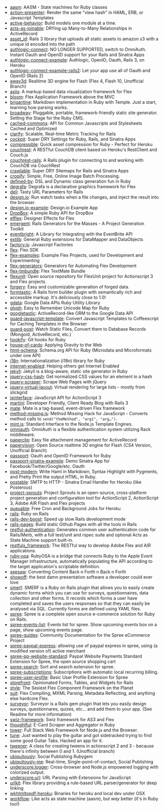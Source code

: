 - [aasm](https://github.com/viatropos/aasm): AASM - State machines for Ruby classes
- [action-presenter](https://github.com/viatropos/action-presenter): Render the same "view hash" in HAML, ERB, or Javascript Templates
- [active-behavior](https://github.com/viatropos/active-behavior): Build models one module at a time.
- [acts-as-joinable](https://github.com/viatropos/acts-as-joinable): DRYing up Many-to-Many Relationships in ActiveRecord
- [asset_id](https://github.com/viatropos/asset_id): Rails 3 library that uploads all static assets to amazon s3 with a unique id encoded into the path
- [authlogic-connect](https://github.com/viatropos/authlogic-connect): NO LONGER SUPPORTED, switch to OmniAuth.  Instant Oauth and OpenID support for your Rails and Sinatra Apps
- [authlogic-connect-example](https://github.com/viatropos/authlogic-connect-example): Authlogic, OpenID, Oauth, Rails 3, on Heroku
- [authlogic-connect-example-rails2](https://github.com/viatropos/authlogic-connect-example-rails2): Let your app use all of Oauth and OpenID (Rails 2)
- [away3d](https://github.com/viatropos/away3d): Realtime 3D engine for Flash (Flex 4, Flash 10, Unofficial Branch)
- [axiis](https://github.com/viatropos/axiis): A markup based data visualization framework for Flex
- [bloom](https://github.com/viatropos/bloom): Flex Application Framework above the MVC
- [brigantine](https://github.com/viatropos/brigantine): Markdown implementation in Ruby with Temple.  Just a start, learning how parsing works.
- [broadway](https://github.com/viatropos/broadway): Pluggable, portable, framework-friendly static site generator. Setting the Stage for the Ruby CMS.
- [cached-commons](https://github.com/viatropos/cached-commons): API for Common Javascripts and Stylesheets Cached and Optimized
- [clarify](https://github.com/viatropos/clarify): Scalable, Real-time Metric Tracking for Rails
- [cockpit](https://github.com/viatropos/cockpit): Super DRY Settings for Ruby, Rails, and Sinatra Apps
- [compressible](https://github.com/viatropos/compressible): Quick asset compression for Ruby - Perfect for Heroku
- [couchrest](https://github.com/viatropos/couchrest): A RESTful CouchDB client based on Heroku's RestClient and Couch.js
- [couchrest-rails](https://github.com/viatropos/couchrest-rails): A Rails plugin for connecting to and working with CouchDB via CouchRest
- [crawlable](https://github.com/viatropos/crawlable): Super DRY Sitemaps for Rails and Sinatra Apps
- [cropify](https://github.com/viatropos/cropify): Simple, Free, Online Image Batch Processing.
- [defined-by](https://github.com/viatropos/defined-by): DSL and Dynamic class generation fun in Ruby
- [degrafa](https://github.com/viatropos/degrafa): Degrafa is a declarative graphics framework for Flex
- [deli](https://github.com/viatropos/deli): Tasty URL Parameters for Rails
- [design.io](https://github.com/viatropos/design.io): Run watch tasks when a file changes, and inject the result into the browser.
- [design.io-example](https://github.com/viatropos/design.io-example): Design.io Example App
- [DropBox](https://github.com/viatropos/DropBox): A simple Ruby API for DropBox
- [efflex](https://github.com/viatropos/efflex): Designer Effects for Flex
- [emergent](https://github.com/viatropos/emergent): Rails Generators for the Masses - A Project Generation Toolkit
- [eventbright](https://github.com/viatropos/eventbright): A Library for Integrating with the EventBrite API
- [extlib](https://github.com/viatropos/extlib): General Ruby extensions for DataMapper and DataObjects
- [factory.js](https://github.com/viatropos/factory.js): Javascript Factories
- [flex](https://github.com/viatropos/flex): Flex SDK
- [flex-examples](https://github.com/viatropos/flex-examples): Example Flex Projects, used for Development and Experimenting
- [flex-generators](https://github.com/viatropos/flex-generators): Generators for Automating Flex Development
- [flex-tmbundle](https://github.com/viatropos/flex-tmbundle): Flex TextMate Bundle
- [flexunit](https://github.com/viatropos/flexunit): Open source repository for FlexUnit project for Actionscript 3 and Flex projects.
- [forgery](https://github.com/viatropos/forgery): Easy and customizable generation of forged data.
- [formtastic](https://github.com/viatropos/formtastic): A Rails form builder plugin with semantically rich and accessible markup.  It's deliciously close to 1.0!
- [gdata](https://github.com/viatropos/gdata): Google Data APIs Ruby Utility Library
- [glyph](https://github.com/viatropos/glyph): Easy to Remember Unicode Map for Ruby
- [googletastic](https://github.com/viatropos/googletastic): ActiveRecord-like ORM to the Google Data API
- [guard-javascript-template](https://github.com/viatropos/guard-javascript-template): Convert Javascript Templates to Coffeescript for Caching Templates in the Browser
- [guard-post](https://github.com/viatropos/guard-post): Watch Static Files, Convert them to Database Records (Mongoid, ActiveRecord, etc.)
- [hookify](https://github.com/viatropos/hookify): Git hooks for Ruby
- [house-of-cards](https://github.com/viatropos/house-of-cards): Applying Gravity to the Web
- [html-schema](https://github.com/viatropos/html-schema): Schema.org API for Ruby (Microdata and Microformats under one API)
- [i18n](https://github.com/viatropos/i18n): Internationalization (i18n) library for Ruby
- [internet-enabled](https://github.com/viatropos/internet-enabled): Helping others get Internet Enabled
- [jekyll](https://github.com/viatropos/jekyll): Jekyll is a blog-aware, static site generator in Ruby
- [jquery-css-hash](https://github.com/viatropos/jquery-css-hash): Get normalized CSS values for an element in a hash
- [jquery-scraper](https://github.com/viatropos/jquery-scraper): Scrape Web Pages with jQuery
- [jquery-virtual-layout](https://github.com/viatropos/jquery-virtual-layout): Virtual rendering for large lists - mostly from slickgrid
- [jsinterface](https://github.com/viatropos/jsinterface): JavaScript API for ActionScript 3
- [martini](https://github.com/viatropos/martini): Developer Friendly, Client Ready Blog with Rails 3
- [mate](https://github.com/viatropos/mate): Mate is a tag-based, event-driven Flex framework
- [method-missing.js](https://github.com/viatropos/method-missing.js): Method Missing Hack for JavaScript - Converts method calls to `send("theMethod", "arg1", "arg…")`.
- [mint.js](https://github.com/viatropos/mint.js): Standard Interface to the Node.js Template Engines.
- [omniauth](https://github.com/viatropos/omniauth): OmniAuth is a flexible authentication system utilizing Rack middleware.
- [paperclip](https://github.com/viatropos/paperclip): Easy file attachment management for ActiveRecord
- [papervision](https://github.com/viatropos/papervision): Open Source realtime 3D engine for Flash (CS4 Version, Unofficial Branch)
- [passport](https://github.com/viatropos/passport): Oauth and OpenID Framework for Ruby
- [passport-sinatra-example](https://github.com/viatropos/passport-sinatra-example): Demo Sinatra App for Facebook/Twitter/Google/etc. Oauth
- [post-modern](https://github.com/viatropos/post-modern): Write Haml in Markdown, Syntax Highlight with Pygments, and Pretty Print the output HTML, in Ruby.
- [postable](https://github.com/viatropos/postable): SMTP to HTTP - Sinatra Email Handler for Heroku (like Posterous)
- [project-sprouts](https://github.com/viatropos/project-sprouts): Project Sprouts is an open-source, cross-platform project generation and configuration tool for ActionScript 2, ActionScript 3, Adobe AIR Flash and Flex projects
- [queuable](https://github.com/viatropos/queuable): Free Cron and Background Jobs for Heroku
- [rails](https://github.com/viatropos/rails): Ruby on Rails
- [rails-dev-boost](https://github.com/viatropos/rails-dev-boost): Speed up slow Rails development mode
- [rails-pages](https://github.com/viatropos/rails-pages): Build static Github Pages with all the tools in Rails
- [restful-authentication](https://github.com/viatropos/restful-authentication): Generates common user authentication code for Rails/Merb, with a full test/unit and rspec suite and optional Acts as State Machine support built-in.
- [restfulx_framework](https://github.com/viatropos/restfulx_framework): The RESTful way to develop Adobe Flex and AIR applications.
- [ruby-osa](https://github.com/viatropos/ruby-osa): RubyOSA is a bridge that connects Ruby to the Apple Event Manager infrastructure, automatically populating the API according to the target application's scriptable definition.
- [seesaw](https://github.com/viatropos/seesaw): Converting Content Back n Forth n Back n Forth
- [showoff](https://github.com/viatropos/showoff): the best damn presentation software a developer could ever love
- [smerf](https://github.com/viatropos/smerf): SMERF is a Ruby on Rails plugin that allows you to easily create dynamic forms which you can use for surveys, questionnaires, data collection and other forms. It records which forms a user have completed and saves the users responses so that they can easily be analysed via SQL. Currently forms are defined using YAML files.
- [spree](https://github.com/viatropos/spree): Spree is a complete open source e-commerce solution for Ruby on Rails.
- [spree-events-list](https://github.com/viatropos/spree-events-list): Events list for spree. Show upcoming events box on a page, show upcoming events page.
- [spree-guides](https://github.com/viatropos/spree-guides): Community Documentation for the Spree eCommerce Project
- [spree-paypal-express](https://github.com/viatropos/spree-paypal-express): allowing use of paypal express in spree, using (a modified version of) active merchant
- [spree-pp-website-standard](https://github.com/viatropos/spree-pp-website-standard): Paypal Website Payments Standard Extension for Spree, the open source shopping cart
- [spree-search](https://github.com/viatropos/spree-search): Sort and search extension for spree.
- [spree-subscriptions](https://github.com/viatropos/spree-subscriptions): Subscriptions with automatic local recurring billing.
- [spree-user-profile](https://github.com/viatropos/spree-user-profile): Basic User Profile Extension for Spree
- [storefront](https://github.com/viatropos/storefront): Opinionated Forms, Tables, and Widgets for Rails
- [style](https://github.com/viatropos/style): The Sexiest Flex Component Framework on the Planet
- [suit](https://github.com/viatropos/suit): Flex Compiling, MXML Parsing, Metadata Reflecting, and anything else hardcore Flex.
- [surveyor](https://github.com/viatropos/surveyor): Surveyor is a Rails gem plugin that lets you easily design surveys, questionnares, quizes, etc... and add them to your app.  (See Readme for more information)
- [swiz-framework](https://github.com/viatropos/swiz-framework): Swiz framework for AS3 and Flex
- [thoughtful](https://github.com/viatropos/thoughtful): E-Card Scraper and Aggregator in Ruby
- [tower](https://github.com/viatropos/tower): Full Stack Web Framework for Node.js and the Browser.
- [tune](https://github.com/viatropos/tune): Just wanted to play the guitar and got sidetracked trying to find some good Guitar Tabs.  Hacked an app for it.
- [tweener](https://github.com/viatropos/tweener): A class for creating tweens in actionscript 2 and 3 - because there's infinity between 0 and 1. (Unofficial branch)
- [ubiquitously](https://github.com/viatropos/ubiquitously): Social Publishing Rubygem
- [ubiquitously-me](https://github.com/viatropos/ubiquitously-me): Real-time, Single-point-of-contact, Social Publishing
- [underscore.logger](https://github.com/viatropos/underscore.logger): Cross-browser and Node.js empowered logging with colorized output.
- [underscore.url](https://github.com/viatropos/underscore.url): URL Parsing with Extensions for JavaScript
- [urlkit](https://github.com/viatropos/urlkit): Flex library providing a rule-based URL parser/generator for deep linking
- [wkhtmltopdf-heroku](https://github.com/viatropos/wkhtmltopdf-heroku): Binaries for heroku and local dev under OSX
- [workflow](https://github.com/viatropos/workflow): Like acts as state machine (aasm), but _way_ better (it's in Ruby too!)
